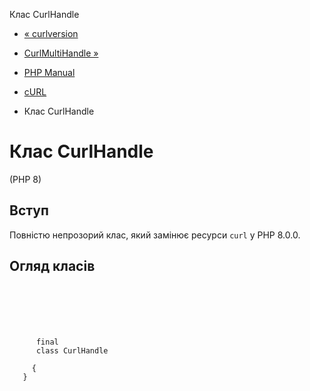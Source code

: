 Клас CurlHandle

-   [« curlversion](function.curl-version.html)
    
-   [CurlMultiHandle »](class.curlmultihandle.md)
    
-   [PHP Manual](index.md)
    
-   [cURL](book.curl.md)
    
-   Клас CurlHandle
    

# Клас CurlHandle

(PHP 8)

## Вступ

Повністю непрозорий клас, який замінює ресурси `curl` у PHP 8.0.0.

## Огляд класів

```synopsis

     
    

    
     
      final
      class CurlHandle
     
     {
   }
```